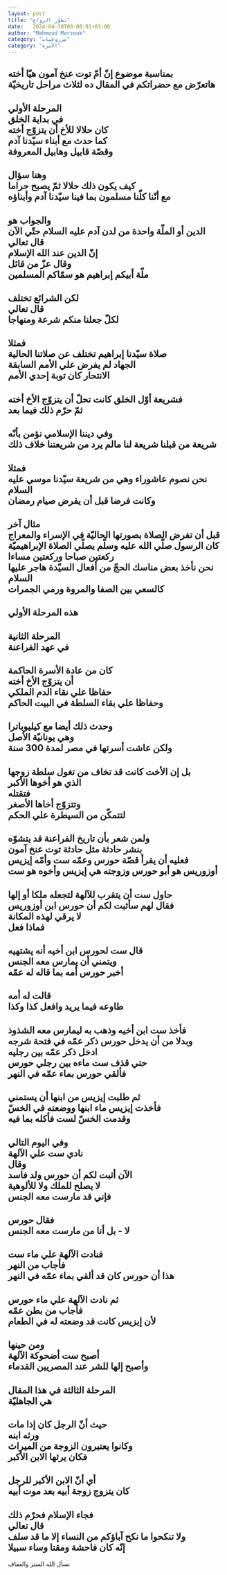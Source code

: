 ```yaml
---
layout: post
title: "تطوّر الزواج"
date:   2024-04-10T00:00:01+03:00
author: "Mahmoud Marzouk"
category: "مرزوقيات"
category: "الأسرة"
---
```



بمناسبة موضوع إنّ أمّ توت عنخ آمون هيّا أخته  
هاتعرّض مع حضراتكم في المقال ده لثلاث مراحل
تاريخيّة  
-------  
المرحلة الأولي  
في بداية الخلق  
كان حلالا للأخ أن يتزوّج أخته  
كما حدث مع أبناء سيّدنا آدم  
وقصّة قابيل وهابيل المعروفة  
--------  
وهنا سؤال  
كيف يكون ذلك حلالا ثمّ يصبح حراما  
مع أنّنا كلّنا مسلمون بما فينا سيّدنا آدم وأبناؤه  
--------  
والجواب هو  
الدين أو الملّة واحدة من لدن آدم عليه السلام حتّي
الآن  
قال تعالي  
إنّ الدين عند الله الإسلام  
وقال عزّ من قائل  
ملّة أبيكم إبراهيم هو سمّاكم المسلمين  
------  
لكن الشرائع تختلف  
قال تعالي  
لكلّ جعلنا منكم شرعة ومنهاجا  
--------  
فمثلا  
صلاة سيّدنا إبراهيم تختلف عن صلاتنا الحالية  
الجهاد لم يفرض علي الأمم السابقة  
الانتحار كان توبة إحدي الأمم  
--------  
فشريعة أوّل الخلق كانت تحلّ أن يتزوّج الأخ أخته  
ثمّ حرّم ذلك فيما بعد  
-------  
وفي ديننا الإسلامي نؤمن بأنّه  
شريعة من قبلنا شريعة لنا مالم يرد من شريعتنا خلاف
ذلك  
-------  
فمثلا  
نحن نصوم عاشوراء وهي من شريعة سيّدنا موسي عليه
السلام  
وكانت فرضا قبل أن يفرض صيام رمضان  
-------  
مثال آخر  
قبل أن تفرض الصلاة بصورتها الحاليّة في الإسراء
والمعراج  
كان الرسول صلّي الله عليه وسلّم يصلّي الصلاة
الإبراهيميّة  
ركعتين صباحا وركعتين مساءا  
نحن نأخذ بعض مناسك الحجّ من أفعال السيّدة هاجر عليها
السلام  
كالسعي بين الصفا والمروة ورمي الجمرات  
--------  
هذه المرحلة الأولي  
--------  
المرحلة الثانية  
في عهد الفراعنة  
----------  
كان من عادة الأسرة الحاكمة  
أن يتزوّج الأخ أخته  
حفاظا علي نقاء الدم الملكي  
وحفاظا علي بقاء السلطة في البيت الحاكم  
--------  
وحدث ذلك أيضا مع كيليوباترا  
وهي يونانيّة الأصل  
ولكن عاشت أسرتها في مصر لمدة 300 سنة  
----------  
بل إن الأخت كانت قد تخاف من تغول سلطة زوجها  
الذي هو أخوها الأكبر  
فتقتله  
وتتزوّج أخاها الأصغر  
لتتمكّن من السيطرة علي الحكم  
---------  
ولمن شعر بأن تاريخ الفراعنة قد يتشوّه  
بنشر حادثة مثل حادثة توت عنخ آمون  
فعليه أن يقرأ قصّة حورس وعمّه ست وأمّه إيزيس  
أوزوريس هو أبو حورس وزوجته هي إيزيس وأخوه هو ست  
---------  
حاول ست أن يتقرب للآلهة لتجعله ملكا أو إلها  
فقال لهم سأثبت لكم أن حورس ابن أوزوريس  
لا يرقي لهذه المكانة  
فماذا فعل  
--------  
قال ست لحورس ابن أخيه أنه يشتهيه  
ويتمني أن يمارس معه الجنس  
أخبر حورس أمه بما قاله له عمّه  
-------  
قالت له أمه  
طاوعه فيما يريد وافعل كذا وكذا  
--------  
فأخذ ست ابن أخيه وذهب به ليمارس معه الشذوذ  
وبدلا من أن يدخل حورس ذكر عمّه في فتحة شرجه  
ادخل ذكر عمّه بين رجليه  
حتي قذف ست ماءه بين رجلي حورس  
فألقي حورس بماء عمّه في النهر  
---------  
ثم طلبت إيزيس من ابنها أن يستمني  
فأخذت إيزيس ماء ابنها ووضعته في الخسّ  
وقدمت الخسّ لست فأكله بما فيه  
--------  
وفي اليوم التالي  
نادي ست علي الآلهة  
وقال  
الآن أثبت لكم أن حورس ولد فاسد  
لا يصلح للملك ولا للألوهية  
فإني قد مارست معه الجنس  
------  
فقال حورس  
لا - بل أنا من مارست معه الجنس  
-------  
فنادت الآلهة علي ماء ست  
فأجاب من النهر  
هذا أن حورس كان قد ألقي بماء عمّه في النهر  
-------  
ثم نادت الآلهة علي ماء حورس  
فأجاب من بطن عمّه  
لأن إيزيس كانت قد وضعته له في الطعام  
----------  
ومن حينها  
أصبح ست أضحوكة الآلهة  
وأصبح إلها للشر عند المصريين القدماء  
-------  
المرحلة الثالثة في هذا المقال  
هي الجاهليّة  
--------  
حيث أنّ الرجل كان إذا مات  
ورثه ابنه  
وكانوا يعتبرون الزوجة من الميراث  
فكان يرثها الابن الأكبر  
-------  
أي أنّ الابن الأكبر للرجل  
كان يتزوج زوجة أبيه بعد موت أبيه  
---------  
فجاء الإسلام فحرّم ذلك  
قال تعالي  
ولا تنكحوا ما نكح آباؤكم من النساء إلا ما قد
سلف  
إنّه كان فاحشة ومقتا وساء سبيلا  
-------  
نسأل الله الستر والعفاف
